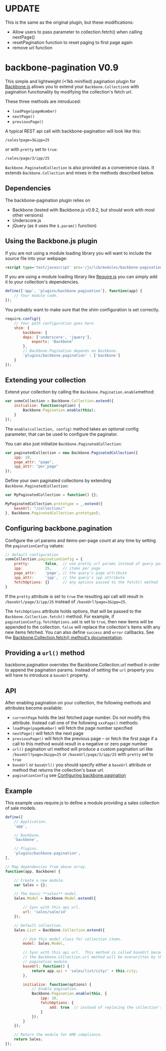 UPDATE
=============
This is the same as the original plugin, but these modifications:
* Allow users to pass parameter to collection.fetch() when calling nextPage()
* resetPagination function to reset paging to first page again
* remove url function

backbone-pagination V0.9
========================

This simple and lightweight (<1kb minified) pagination plugin for [Backbone.js](http://backbone.js) allows you to extend your ```Backbone.Collection```s with pagination functionality by modifying the collection's fetch url.

These three methods are introduced:

* ```loadPage(pageNumber)```
* ```nextPage()```
* ```previousPage()```

A typical REST api call with backbone-pagination will look like this:

    /sales?page=3&ipp=25

or with ```pretty``` set to ```true```:

    /sales/page/3/ipp/25

```Backbone.PaginatedCollection``` is also provided as a convenience class. It extends ```Backbone.Collection``` and mixes in the methods described below.

Dependencies
------------

The backbone-pagination plugin relies on
* Backbone (tested with Backbone.js v0.9.2, but should work with most other versions)
* Underscore.js
* jQuery (as it uses the ```$.param()``` function)

Using the Backbone.js plugin
----------------------------

If you are not using a module loading library you will want to include the source file into your webpage:

```html
<script type='text/javascript' src='/js/lib/modules/backbone-pagination.js'></script>
```

If you are using a module loading library like [Require.js](http://require.js) you can simply add it to your collection's dependencies.

```javascript
define(['app', 'plugins/backbone.pagination'], function(app) {
    // Your module code.
});
```

You probably want to make sure that the shim configuration is set correctly.

```javascript
require.config({
    // Your path configuration goes here
    shim: {
        backbone: {
        deps: ['underscore', 'jquery'],
            exports: 'Backbone'
        },
        // Backbone.Pagination depends on Backbone.
        'plugins/backbone.pagination' : ['backbone']
    }
});  
```

Extending your collection
-------------------------

Extend your collection by calling the ```Backbone.Pagination.enable```method:

```javascript
var someCollection = Backbone.Collection.extend({
    initialize: function(option) {
        Backbone.Pagination.enable(this);
    }
});
```

The ```enable(collection, config)``` method takes an optional config parameter, that can be used to configure the paginator.

You can also just initialize ```Backbone.PaginatedCollection```:

```javascript
var paginatedCollection = new Backbone.PaginatedCollection({
    ipp: 10,
    page_attr: "page",
    ipp_attr: "per_page"
});
```

Define your own paginated collections by extending ```Backbone.PaginatedCollection```:

```javascript
var MyPaginatedCollection = function() {};

MyPaginatedCollection.prototype = _.extend({
    baseUrl: "/collection/"
}, Backbone.PaginatedCollection.prototype);
```

Configuring backbone.pagination
-------------------------------

Configure the url params and items-per-page count at any time by setting the ```paginationConfig``` values:

```javascript
// default configuration
someCollection.paginationConfig = {
    pretty:       false,  // use pretty url params instead of query params
  	ipp:          25,     // items per page
  	page_attr:    'page', // the query's page attribute
   	ipp_attr:     'ipp',  // the query's ipp attribute
   	fetchOptions: {}      // any options passed to the fetch() method
}
```

If the ```pretty``` attribute is set to ```true``` the resulting api call will result in ```/baseUrl/page/3/ipp/25``` instead of ```/baseUrl?page=3&ipp=25```.

The ```fetchOptions``` attribute holds options, that will be passed to the ```Backbone.Collection.fetch()``` method. For example, if ```paginationConfig.fetchOptions.add``` is set to ```true```, then new items will be appended to the collection. ```false``` will replace the collection's items with any new items fetched. You can also define ```success``` and ```error``` callbacks. See the [Backbone.Collection.fetch() method's documentation](http://backbonejs.org/#Collection-fetch).

Providing a ```url()``` method
------------------------------

backbone.pagination overrides the Backbone.Collection.url method in order to append the pagination params. Instead of setting the ```url``` property you will have to introduce a ```baseUrl``` property.

API
---

After enabling pagination on your collection, the following methods and attributes become available:

* ```currentPage``` holds the last fetched page number. Do not modify this attribute. Instead call one of the following ```xxxPage()``` methods:
* ```loadPage(pageNumber)``` will fetch the page number specified
* ```nextPage()``` will fetch the next page
* ```previousPage()``` will fetch the previous page – or fetch the first page if a call to this method would result in a negative or zero page number
* ```url()``` pagination url method will produce a custom pagination url like ```/baseUrl?page=3&ipp=25``` or ```/baseUrl/page/3/ipp/25``` with ```pretty``` set to ```true```
* ```baseUrl``` or ```baseUrl()``` you should specify either a ```baseUrl``` attribute or method that returns the collection's base url.
* ```paginationConfig``` see [Configuring backbone.pagination](#configuring-backbonepagination)

Example
-------

This example uses require.js to define a module providing a sales collection of sale models.

```javascript
define([
	// Application.
	'app',

	// Backbone.
	'backbone',

	// Plugins.
	'plugins/backbone.pagination',
],

// Map dependencies from above array.
function(app, Backbone) {

	// Create a new module.
	var Sales = {};

	// The basic **sales** model.
	Sales.Model = Backbone.Model.extend({

		// Sync with this api url.
		url: 'sales/sale/id'
	});

	// Default collection.
	Sales.List = Backbone.Collection.extend({

		// Use this model class for collection items.
		model: Sales.Model,

		// Sync with this api url.  This method is called baseUrl because,
		// the Backbone.Collection.url method will be overwritten by the
		// pagination module.
		baseUrl: function() {
			return app.api + 'sales/list/city/' + this.city;
		},

		initialize: function(options) {
			// Enable pagination.
			Backbone.Pagination.enable(this, {
				ipp: 10,
				fetchOptions: {
					add: true  // instead of replacing the collection's model items, append new items
				}
			});
		}
	});

	// Return the module for AMD compliance.
	return Sales;
});
```

